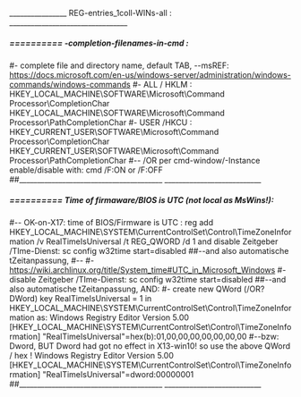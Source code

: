 ________________ REG-entries_1coll-WINs-all : _________________________________


#####  ==========  <TAB>-completion-filenames-in-cmd :
#- complete file and directory name, default TAB, --msREF:  https://docs.microsoft.com/en-us/windows-server/administration/windows-commands/windows-commands
#- ALL / HKLM :
HKEY_LOCAL_MACHINE\SOFTWARE\Microsoft\Command Processor\CompletionChar
HKEY_LOCAL_MACHINE\SOFTWARE\Microsoft\Command Processor\PathCompletionChar
#- USER /HKCU :
HKEY_CURRENT_USER\SOFTWARE\Microsoft\Command Processor\CompletionChar
HKEY_CURRENT_USER\SOFTWARE\Microsoft\Command Processor\PathCompletionChar
#-- /OR  per cmd-window/-Instance enable/disable  with:  cmd  /F:ON or /F:OFF
##________________________________________  ___________________________


#####  ==========  Time of firmaware/BIOS is UTC (not local as MsWins!):
#-- OK-on-X17:  time of  BIOS/Firmware is  UTC :
    reg add  HKEY_LOCAL_MACHINE\SYSTEM\CurrentControlSet\Control\TimeZoneInformation  /v RealTimeIsUniversal /t REG_QWORD  /d 1
	and disable Zeitgeber /TIme-Dienst:  sc config w32time start=disabled  ##--and also automatische tZeitanpassung, 
#--
#- https://wiki.archlinux.org/title/System_time#UTC_in_Microsoft_Windows
#- disable Zeitgeber /TIme-Dienst:  sc config w32time start=disabled  ##--and also automatische tZeitanpassung, AND:
#- create new QWord (/OR? DWord) key RealTimeIsUniversal = 1 in HKEY_LOCAL_MACHINE\SYSTEM\CurrentControlSet\Control\TimeZoneInformation as:
Windows Registry Editor Version 5.00
[HKEY_LOCAL_MACHINE\SYSTEM\CurrentControlSet\Control\TimeZoneInformation]
     "RealTimeIsUniversal"=hex(b):01,00,00,00,00,00,00,00
#--bzw: Dword, BUT Dword had got no effect in X13-win10! so use the above QWord / hex !
Windows Registry Editor Version 5.00
[HKEY_LOCAL_MACHINE\SYSTEM\CurrentControlSet\Control\TimeZoneInformation]
 "RealTimeIsUniversal"=dword:00000001
##________________________________________  ___________________________


